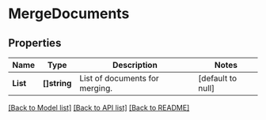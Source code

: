 # MergeDocuments

## Properties
Name | Type | Description | Notes
------------ | ------------- | ------------- | -------------
**List** | **[]string** | List of documents for merging. | [default to null]

[[Back to Model list]](../README.md#documentation-for-models) [[Back to API list]](../README.md#documentation-for-api-endpoints) [[Back to README]](../README.md)


